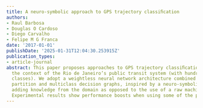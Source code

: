 ```yaml
---
title: A neuro-symbolic approach to GPS trajectory classiﬁcation
authors:
- Raul Barbosa
- Douglas O Cardoso
- Diego Carvalho
- Felipe M G Franca
date: '2017-01-01'
publishDate: '2025-01-31T12:04:30.253915Z'
publication_types:
- article-journal
abstract: This paper proposes approaches to GPS trajectory classiﬁcation problem in
  the context of the Rio de Janeiro’s public transit system (with hundreds or more
  classes). We adopt a weightless neural network architecture combined with both spatial
  partition and multiclass decision graphs, inspired by a neuro-symbolic sense of
  adding knowledge from the domain as opposed to the use of a raw machine learning.
  Experimental results show performance boosts when using some of the proposed strategies.
---
```

